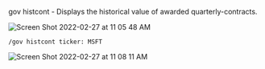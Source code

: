 gov histcont - Displays the historical value of awarded quarterly-contracts.

![Screen Shot 2022-02-27 at 11 05 48 AM](https://user-images.githubusercontent.com/85772166/155896077-933626dd-80e2-41ac-b9ae-a5708dd7deb2.png)

```
/gov histcont ticker: MSFT
```

![Screen Shot 2022-02-27 at 11 08 11 AM](https://user-images.githubusercontent.com/85772166/155896143-d9f4d819-a8b8-458e-9c18-a57730389384.png)
